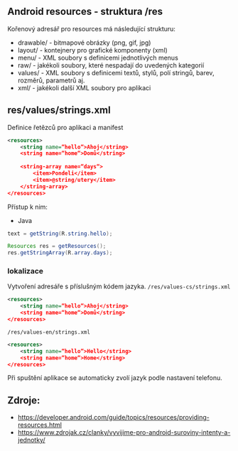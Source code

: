 ## Android resources - struktura /res
Kořenový adresář pro resources má následující strukturu:

- drawable/ - bitmapové obrázky (png, gif, jpg)
- layout/ - kontejnery pro grafické komponenty (xml)
- menu/ - XML soubory s definicemi jednotlivých menus
- raw/ - jakékoli soubory, které nespadají do uvedených 
kategorií
- values/ - XML soubory s definicemi textů, stylů, polí 
stringů, barev, rozměrů, parametrů aj.
- xml/ - jakékoli další XML soubory pro aplikaci

## res/values/strings.xml
Definice řetězců pro aplikaci a manifest
``` xml
<resources>
    <string name=“hello“>Ahoj</string>
    <string name=“home“>Domů</string>
    
    <string-array name=“days“>
        <item>Pondeli</item>
        <item>@string/utery</item>
    </string-array>
</resources>
```
Přístup k nim:
- Java 
``` java
text = getString(R.string.hello);

Resources res = getResources();
res.getStringArray(R.array.days);
```

### lokalizace
Vytvoření adresáře s příslušným kódem jazyka.
`/res/values-cs/strings.xml`
``` xml
<resources>
    <string name=“hello“>Ahoj</string>
    <string name=“home“>Domů</string>
</resources>
```
`/res/values-en/strings.xml`
``` xml
<resources>
    <string name=“hello“>Hello</string>
    <string name=“home“>Home</string>
</resources>
```
Při spuštění aplikace se automaticky zvolí jazyk podle nastavení telefonu.

## Zdroje:
- https://developer.android.com/guide/topics/resources/providing-resources.html
- https://www.zdrojak.cz/clanky/vyvijime-pro-android-suroviny-intenty-a-jednotky/

